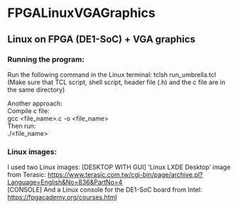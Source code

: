 # FPGALinuxVGAGraphics
## Linux on FPGA (DE1-SoC) + VGA graphics 

<h3>Running the program:</h3> 

Run the following command in the Linux terminal: tclsh run_umbrella.tcl <br />
(Make sure that TCL script, shell script, header file (.h) and the c file are in the same directory) <br />

Another approach: <br />
Compile c file: <br />
gcc <file_name>.c -o <file_name> <br />
Then run: <br />
./<file_name> <br />

 <h3>Linux images:</h3>

 I used two Linux images:
[DESKTOP WITH GUI] 'Linux LXDE Desktop’ image from Terasic: https://www.terasic.com.tw/cgi-bin/page/archive.pl?Language=English&No=836&PartNo=4 <br />
[CONSOLE] And a Linux console for the DE1-SoC board from Intel: https://fpgacademy.org/courses.html <br />

